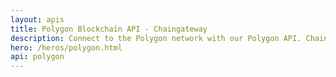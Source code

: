 ```yaml
---
layout: apis
title: Polygon Blockchain API - Chaingateway
description: Connect to the Polygon network with our Polygon API. Chaingateway presents an excellent opportunity to enhance your current cryptocurrency infrastructure.
hero: /heros/polygon.html
api: polygon
---
```


